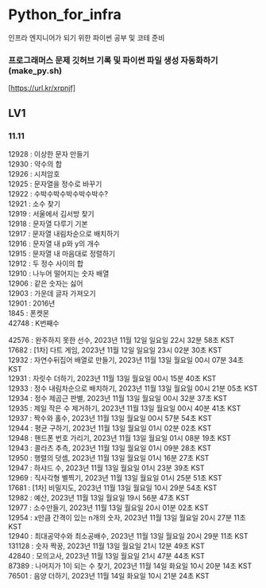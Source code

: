 # Python_for_infra
인프라 엔지니어가 되기 위한 파이썬 공부 및 코테 준비

### 프로그래머스 문제 깃허브 기록 및 파이썬 파일 생성 자동화하기 (make_py.sh)
[https://url.kr/xrpnjf]

## LV1
### 11.11    
12928 : 이상한 문자 만들기  
12930 : 약수의 합  
12926 : 시저암호  
12925 : 문자열을 정수로 바꾸기  
12922 : 수박수박수박수박수박수?  
12921 : 소수 찾기  
12919 : 서울에서 김서방 찾기  
12918 : 문자열 다루기 기본  
12917 : 문자열 내림차순으로 배치하기  
12916 : 문자열 내 p와 y의 개수  
12915 : 문자열 내 마음대로 정렬하기  
12912 : 두 정수 사이의 합  
12910 : 나누어 떨어지는 숫자 배열  
12906 : 같은 숫자는 싫어  
12903 : 가운데 글자 가져오기  
12901 : 2016년  
1845 : 폰켓몬  
42748 : K번째수    

42576 : 완주하지 못한 선수, 2023년 11월 12일 일요일 22시 32분 58초 KST  
17682 : [1차] 다트 게임, 2023년 11월 12일 일요일 23시 02분 30초 KST  
12932 : 자연수뒤집어 배열로 만들기, 2023년 11월 13일 월요일 00시 07분 34초 KST  
12931 : 자릿수 더하기, 2023년 11월 13일 월요일 00시 15분 40초 KST  
12933 : 정수 내림차순으로 배치하기, 2023년 11월 13일 월요일 00시 21분 05초 KST  
12934 : 정수 제곱근 판별, 2023년 11월 13일 월요일 00시 32분 37초 KST  
12935 : 제일 작은 수 제거하기, 2023년 11월 13일 월요일 00시 40분 41초 KST  
12937 : 짝수와 홀수, 2023년 11월 13일 월요일 00시 57분 54초 KST  
12944 : 평균 구하기, 2023년 11월 13일 월요일 01시 02분 02초 KST  
12948 : 핸드폰 번호 가리기, 2023년 11월 13일 월요일 01시 08분 19초 KST  
12943 : 콜라츠 추측, 2023년 11월 13일 월요일 01시 09분 28초 KST  
12950 : 행렬의 덧셈, 2023년 11월 13일 월요일 01시 16분 27초 KST  
12947 : 하샤드 수, 2023년 11월 13일 월요일 01시 23분 39초 KST  
12969 : 직사각형 별찍기, 2023년 11월 13일 월요일 01시 25분 51초 KST  
17681 : [1차] 비밀지도, 2023년 11월 13일 월요일 10시 29분 54초 KST  
12982 : 예산, 2023년 11월 13일 월요일 19시 56분 47초 KST  
12977 : 소수만들기, 2023년 11월 13일 월요일 20시 01분 02초 KST  
12954 : x만큼 간격이 있는 n개의 숫자, 2023년 11월 13일 월요일 20시 27분 11초 KST  
12940 : 최대공약수와 최소공배수, 2023년 11월 13일 월요일 20시 29분 11초 KST  
131128 : 숫자 짝꿍, 2023년 11월 13일 월요일 21시 12분 49초 KST  
42840 : 모의고사, 2023년 11월 13일 월요일 21시 47분 44초 KST  
87389 : 나머지가 1이 되는 수 찾기, 2023년 11월 14일 화요일 10시 20분 14초 KST  
76501 : 음양 더하기, 2023년 11월 14일 화요일 10시 21분 24초 KST  

